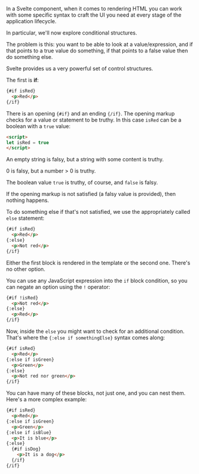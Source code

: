 In a Svelte component, when it comes to rendering HTML you can work with some specific syntax to craft the UI you need at every stage of the application lifecycle.

In particular, we'll now explore conditional structures.

The problem is this: you want to be able to look at a value/expression, and if that points to a true value do something, if that points to a false value then do something else.

Svelte provides us a very powerful set of control structures.

The first is **if**:

```html
{#if isRed}
  <p>Red</p>
{/if}
```

There is an opening `{#if}` and an ending `{/if}`. The opening markup checks for a value or statement to be truthy. In this case `isRed` can be a boolean with a `true` value:

```html
<script>
let isRed = true
</script>
```

An empty string is falsy, but a string with some content is truthy.

0 is falsy, but a number > 0 is truthy.

The boolean value `true` is truthy, of course, and `false` is falsy.

If the opening markup is not satisfied (a falsy value is provided), then nothing happens.

To do something else if that's not satisfied, we use the appropriately called `else` statement:

```html
{#if isRed}
  <p>Red</p>
{:else}
  <p>Not red</p>
{/if}
```

Either the first block is rendered in the template or the second one. There's no other option.

You can use any JavaScript expression into the `if` block condition, so you can negate an option using the `!` operator:

```html
{#if !isRed}
  <p>Not red</p>
{:else}
  <p>Red</p>
{/if}
```

Now, inside the `else` you might want to check for an additional condition. That's where the `{:else if somethingElse}` syntax comes along:

```html
{#if isRed}
  <p>Red</p>
{:else if isGreen}
  <p>Green</p>
{:else}
  <p>Not red nor green</p>
{/if}
```

You can have many of these blocks, not just one, and you can nest them. Here's a more complex example:

```html
{#if isRed}
  <p>Red</p>
{:else if isGreen}
  <p>Green</p>
{:else if isBlue}
  <p>It is blue</p>
{:else}
  {#if isDog}
    <p>It is a dog</p>
  {/if}
{/if}
```

